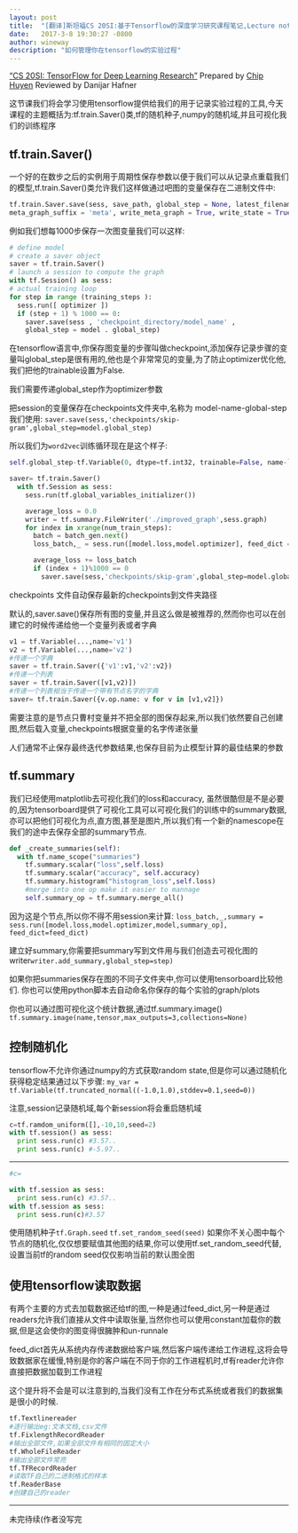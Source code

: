 ```yaml
---
layout: post
title:  "[翻译]斯坦福CS 20SI:基于Tensorflow的深度学习研究课程笔记,Lecture note 5: How to manage your experiments in TensorFlow"
date:   2017-3-8 19:30:27 -0800
author: wineway
description: "如何管理你在tensorflow的实验过程"
---
```

[“CS 20SI: TensorFlow for Deep Learning Research”](cs20si.stanford.edu) Prepared by [Chip Huyen]( huyenn@stanford.edu )
Reviewed by Danijar Hafner

这节课我们将会学习使用tensorflow提供给我们的用于记录实验过程的工具,今天课程的主题概括为:tf.train.Saver()类,tf的随机种子,numpy的随机域,并且可视化我们的训练程序

## tf.train.Saver()

一个好的在数步之后的实例用于周期性保存参数以便于我们可以从记录点重载我们的模型,tf.train.Saver()类允许我们这样做通过吧图的变量保存在二进制文件中:
```python
tf.train.Saver.save(sess, save_path, global_step = None, latest_filename = None,
meta_graph_suffix = 'meta', write_meta_graph = True, write_state = True)
```
例如我们想每1000步保存一次图变量我们可以这样:
```python
# define model
# create a saver object
saver = tf.train.Saver()
# launch a session to compute the graph
with tf.Session() as sess:
# actual training loop
for step in range (training_steps ):
  sess.run([ optimizer ])
  if (step + 1) % 1000 == 0:
    saver.save(sess , 'checkpoint_directory/model_name' ,
    global_step = model . global_step)
```
在tensorflow语言中,你保存图变量的步骤叫做checkpoint,添加保存记录步骤的变量叫global_step是很有用的,他也是个非常常见的变量,为了防止optimizer优化他,我们把他的trainable设置为False.

我们需要传递global_step作为optimizer参数

把session的变量保存在checkpoints文件夹中,名称为 model-name-global-step 我们使用:
`saver.save(sess,'checkpoints/skip-gram',global_step=model.global_step)`

所以我们为`word2vec`训练循环现在是这个样子:
```python
self.global_step-tf.Variable(0, dtype=tf.int32, trainable=False, name-`global_step`)

saver= tf.train.Saver()
  with tf.Session as sess:
    sess.run(tf.global_variables_initializer())

    average_loss = 0.0
    writer = tf.summary.FileWriter('./improved_graph',sess.graph)
    for index in xrange(num_train_steps):
      batch = batch_gen.next()
      loss_batch,_ = sess.run([model.loss,model.optimizer], feed_dict = {model.center_word:batch[0],model.target_words:batch[1]})

      average_loss += loss_batch
      if (index + 1)%1000 == 0
        saver.save(sess,'checkpoints/skip-gram',global_step=model.global_step)
```
checkpoints 文件自动保存最新的checkpoints到文件夹路径

默认的,saver.save()保存所有图的变量,并且这么做是被推荐的,然而你也可以在创建它的时候传递给他一个变量列表或者字典

```python
v1 = tf.Variable(...,name='v1')
v2 = tf.Variable(...,name='v2')
#传递一个字典
saver = tf.train.Saver({'v1':v1,'v2':v2})
#传递一个列表
saver = tf.train.Saver([v1,v2)])
#传递一个列表相当于传递一个带有节点名字的字典
saver= tf.train.Saver({v.op.name: v for v in [v1,v2]})
```
需要注意的是节点只曹村变量并不把全部的图保存起来,所以我们依然要自己创建图,然后载入变量,checkpoints根据变量的名字传递张量

人们通常不止保存最终迭代参数结果,也保存目前为止模型计算的最佳结果的参数

## tf.summary

我们已经使用matplotlib去可视化我们的loss和accuracy, 虽然很酷但是不是必要的,因为tensorboard提供了可视化工具可以可视化我们的训练中的summary数据,亦可以把他们可视化为点,直方图,甚至是图片,所以我们有一个新的namescope在我们的途中去保存全部的summary节点.
```python
def _create_summaries(self):
  with tf.name_scope("summaries")
    tf.summary.scalar("loss",self.loss)
    tf.summary.scalar("accuracy", self.accuracy)
    tf.summary.histogram("histogram_loss",self.loss)
    #merge into one op make it easier to mannage
    self.summary_op = tf.summary.merge_all()
```

因为这是个节点,所以你不得不用session来计算:
`loss_batch,_,summary = sess.run([model.loss,model.optimizer,model,summary_op], feed_dict=feed_dict)`

建立好summary,你需要把summary写到文件用与我们创造去可视化图的writer`writer.add_summary,global_step=step)`

如果你把summaries保存在图的不同子文件夹中,你可以使用tensorboard比较他们.
你也可以使用python脚本去自动命名你保存的每个实验的graph/plots

你也可以通过图可视化这个统计数据,通过tf.summary.image()
`tf.summary.image(name,tensor,max_outputs=3,collections=None)`

## 控制随机化

tensorflow不允许你通过numpy的方式获取random state,但是你可以通过随机化获得稳定结果通过以下步骤:
`my_var = tf.Variable(tf.truncated_normal((-1.0,1.0),stddev=0.1,seed=0))`

注意,session记录随机域,每个新session将会重启随机域

```python
c=tf.ramdom_uniform([],-10,10,seed=2)
with tf.session() as sess:
  print sess.run(c) #3.57..
  print sess.run(c) #-5.97..

```
******
```python
#c=

with tf.session as sess:
  print sess.run(c) #3.57..
with tf.session as sess:
  print sess.run(c)#3.57
```

使用随机种子`tf.Graph.seed`
`tf.set_random_seed(seed)`
如果你不关心图中每个节点的随机化,仅仅想要赋值其他图的结果,你可以使用tf.set_random_seed代替,设置当前tf的random seed仅仅影响当前的默认图全图

## 使用tensorflow读取数据

有两个主要的方式去加载数据还给tf的图,一种是通过feed_dict,另一种是通过readers允许我们直接从文件中读取张量,当然你也可以使用constant加载你的数据,但是这会使你的图变得很臃肿和un-runnale

feed_dict首先从系统内存传递数据给客户端,然后客户端传递给工作进程,这将会导致数据家在缓慢,特别是你的客户端在不同于你的工作进程机时,tf有reader允许你直接把数据加载到工作进程

这个提升将不会是可以注意到的,当我们没有工作在分布式系统或者我们的数据集是很小的时候.

```python
tf.Textlinereader
#逐行输出eg:文本文档,csv文件
tf.FixlengthRecordReader
#输出全部文件,如果全部文件有相同的固定大小
tf.WholeFileReader
#输出全部文件常亮
tf.TFRecordReader
#读取TF自己的二进制格式的样本
tf.ReaderBase
#创建自己的reader
```
******
未完待续(作者没写完
